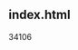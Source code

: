 <article><h2>index.html</h2><time><span class="day">3</span><span class="month">4</span><span class="year">106</span></time></article>